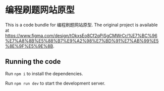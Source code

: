 
  # 编程刷题网站原型

  This is a code bundle for 编程刷题网站原型. The original project is available at https://www.figma.com/design/tOkxsEo8Cf2qPjSgCMWrCr/%E7%BC%96%E7%A8%8B%E5%88%B7%E9%A2%98%E7%BD%91%E7%AB%99%E5%8E%9F%E5%9E%8B.

  ## Running the code

  Run `npm i` to install the dependencies.

  Run `npm run dev` to start the development server.
  